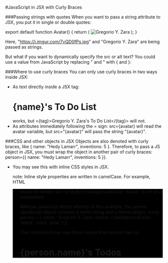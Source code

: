 #JavaScript in JSX with Curly Braces

###Passing strings with quotes
When you want to pass a string attribute to JSX, you put it in single or double quotes:

export default function Avatar() {
return (
<img
      className="avatar"
      src="https://i.imgur.com/7vQD0fPs.jpg"
      alt="Gregorio Y. Zara"
    />
);
}

Here, "https://i.imgur.com/7vQD0fPs.jpg" and "Gregorio Y. Zara" are being passed as strings.

But what if you want to dynamically specify the src or alt text? You could use a value from JavaScript by replacing " and " with { and }:

###Where to use curly braces
You can only use curly braces in two ways inside JSX:

- As text directly inside a JSX tag: <h1>{name}'s To Do List</h1> works, but <{tag}>Gregorio Y. Zara's To Do List</{tag}> will not.
- As attributes immediately following the = sign: src={avatar} will read the avatar variable, but src="{avatar}" will pass the string "{avatar}".

###CSS and other objects in JSX
Objects are also denoted with curly braces, like { name: "Hedy Lamarr", inventions: 5 }. Therefore, to pass a JS object in JSX, you must wrap the object in another pair of curly braces: person={{ name: "Hedy Lamarr", inventions: 5 }}.

- You may see this with inline CSS styles in JSX.
<ul style={{
      backgroundColor: 'black',
      color: 'pink'
    }}>

note: Inline style properties are written in camelCase. For example, HTML <ul style="background-color: black"> would be written as <ul style={{ backgroundColor: 'black' }}> in your component.

###Use javascript object effectly:
In this example, the person JavaScript object contains a name string and a theme object:
const person = {
name: 'Gregorio Y. Zara',
theme: {
backgroundColor: 'black',
color: 'pink'
}
};

The component can use these values from person like so:

<div style={person.theme}>
  <h1>{person.name}'s Todos</h1>